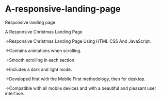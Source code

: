 # A-responsive-landing-page
Responsive landing page

A Responsive Christmas Landing Page

->Responsive Christmas Landing Page Using HTML CSS And JavaScript.

->Contains animations when scrolling.

->Smooth scrolling in each section.

->Includes a dark and light mode.

->Developed first with the Mobile First methodology, then for desktop.

->Compatible with all mobile devices and with a beautiful and pleasant user interface.

